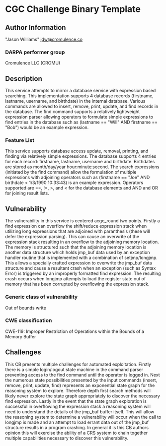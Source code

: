 # CGC Challenge Binary Template

## Author Information

"Jason Williams" <jdw@cromulence.co>

### DARPA performer group
Cromulence LLC (CROMU)

## Description

This service attempts to mirror a database service with expression based searching. This implementation supports 4 database records (firstname, lastname, username, and birthdate) in the internal database. Various commands are allowed to insert, remove, print, update, and find records in the database. The find command supports a relatively lightweight expression parser allowing operators to formulate simple expressions to find entries in the database such as (lastname == "Will" AND firstname == "Bob") would be an example expression.

### Feature List

This service supports database access update, removal, printing, and finding via relatively simple expressions. The database supports 4 entries for each record: firstname, lastname, username and birthdate. Birthdates are stored as month/day/year hour:minute:second. The search expressions (initiated by the find command) allow the formulation of multiple expressions with adjoining operators such as (firstname == "Joe" AND birthdate < 1/3/1990 10:33:43) is an example expression. Operators supported are ==, !=, >, and < for the database elements and AND and OR for joining result lists.

## Vulnerability

The vulnerability in this service is centered acgc_round two points. Firstly a find expression can overflow the shift/reduce expression stack when utilizing long expressions that are adjoined with paranthesis (these will defer the expression parsing). This can cause an overwrite of the expression stack resulting in an overflow to the adjoining memory location. The memory is structured such that the adjoining memory location is another data structure which holds jmp_buf data used by an exception handler routine that is implemented with a combination of setjmp/longjmp. This allows a specially crafted expression to overwrite the jmp_buf data structure and cause a resultant crash when an exception (such as Syntax Error) is triggered by an improperly formatted find expression. The resulting crash occurs when longjmp attempts to load the register state out of memory that has been corrupted by overflowing the expression stack.

### Generic class of vulnerability

Out of bounds write

### CWE classification
CWE-119: Improper Restriction of Operations within the Bounds of a Memory Buffer

## Challenges

This CB presents multiple challenges for automated exploitation. Firstly there is a simple login/logout state machine in the command parser preventing access to the find command until the operator is logged in. Next the numerous state possibilities presented by the input commands (insert, remove, print, update, find) represents an exponential state graph for the reasoning system to explore. Therefore depth first search methods will likely never explore the state graph appropriately to discover the necessary find expression. Lastly in the event that the state graph exploration is successful in overflowing the expression stack a reasoning system will need to understand the details of the jmp_buf buffer itself. This will allow the reasoning system to determine a vulnerability will occur when the call to longjmp is made and an attempt to load errant data out of the jmp_buf structure results in a program crashing. In general it is this CB authors opinion this will exercise the ability of a CRS system to chain together multiple capabilities necessary to discover this vulnerability.
